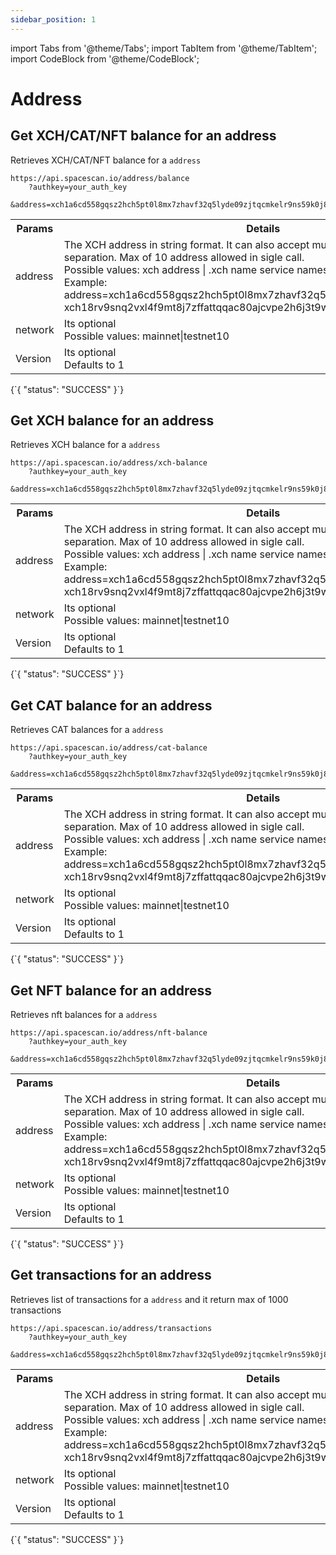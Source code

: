 ```yaml
---
sidebar_position: 1
---
```

import Tabs from '@theme/Tabs';
import TabItem from '@theme/TabItem';
import CodeBlock from '@theme/CodeBlock';

# Address


## Get XCH/CAT/NFT balance for an address

Retrieves XCH/CAT/NFT balance for a `address`

```
https://api.spacescan.io/address/balance
    ?authkey=your_auth_key
    &address=xch1a6cd558gqsz2hch5pt0l8mx7zhavf32q5lyde09zjtqcmkelr9ns59k0j8
```

<Tabs>
  <TabItem value="Request" label="Request" default>
    <table border="0">
        <tr><th colspan="10">Params</th><th>Details</th></tr>
        <tr><td colspan="10">address</td><td>The XCH address in string format. It can also accept multiple address with comma separation. Max of 10 address allowed in sigle call.
        <br/>
        Possible values:
        xch address | .xch name service names
        <br/>
        Example:<br/> address=xch1a6cd558gqsz2hch5pt0l8mx7zhavf32q5lyde09zjtqcmkelr9ns59k0j8,<br/>xch18rv9snq2vxl4f9mt8j7zffattqqac80ajcvpe2h6j3t9w8y53l3s8970ya
      </td></tr>
      <tr><td colspan="10">network</td><td>Its optional <br/>
      Possible values:
      mainnet|testnet10</td></tr>
      <tr><td colspan="10">Version</td><td>Its optional <br/>
      Defaults to 1</td></tr>
    </table>
  </TabItem>
  <TabItem value="Response" label="Response">
  <CodeBlock language="jsx">
  {`{
    "status": "SUCCESS"
}`}
  </CodeBlock>
  </TabItem>
</Tabs>



## Get XCH balance for an address

Retrieves XCH balance for a `address`

```
https://api.spacescan.io/address/xch-balance
    ?authkey=your_auth_key
    &address=xch1a6cd558gqsz2hch5pt0l8mx7zhavf32q5lyde09zjtqcmkelr9ns59k0j8
```

<Tabs>
  <TabItem value="Request" label="Request" default>
    <table border="0">
        <tr><th colspan="10">Params</th><th>Details</th></tr>
       <tr><td colspan="10">address</td><td>The XCH address in string format. It can also accept multiple address with comma separation. Max of 10 address allowed in sigle call.
        <br/>
        Possible values:
        xch address | .xch name service names
        <br/>
        Example:<br/> address=xch1a6cd558gqsz2hch5pt0l8mx7zhavf32q5lyde09zjtqcmkelr9ns59k0j8,<br/>xch18rv9snq2vxl4f9mt8j7zffattqqac80ajcvpe2h6j3t9w8y53l3s8970ya
      </td></tr>
      <tr><td colspan="10">network</td><td>Its optional <br/>
      Possible values:
      mainnet|testnet10</td></tr>
      <tr><td colspan="10">Version</td><td>Its optional <br/>
      Defaults to 1</td></tr>
    </table>
  </TabItem>
  <TabItem value="Response" label="Response">
  <CodeBlock language="jsx">
  {`{
    "status": "SUCCESS"
}`}
  </CodeBlock>
  </TabItem>
</Tabs>

## Get CAT balance for an address

Retrieves CAT balances for a `address`

```
https://api.spacescan.io/address/cat-balance
    ?authkey=your_auth_key
    &address=xch1a6cd558gqsz2hch5pt0l8mx7zhavf32q5lyde09zjtqcmkelr9ns59k0j8
```

<Tabs>
  <TabItem value="Request" label="Request" default>
    <table border="0">
        <tr><th colspan="10">Params</th><th>Details</th></tr>
        <tr><td colspan="10">address</td><td>The XCH address in string format. It can also accept multiple address with comma separation. Max of 10 address allowed in sigle call.
        <br/>
        Possible values:
        xch address | .xch name service names
        <br/>
        Example:<br/> address=xch1a6cd558gqsz2hch5pt0l8mx7zhavf32q5lyde09zjtqcmkelr9ns59k0j8,<br/>xch18rv9snq2vxl4f9mt8j7zffattqqac80ajcvpe2h6j3t9w8y53l3s8970ya
      </td></tr>
      <tr><td colspan="10">network</td><td>Its optional <br/>
      Possible values:
      mainnet|testnet10</td></tr>
      <tr><td colspan="10">Version</td><td>Its optional <br/>
      Defaults to 1</td></tr>
    </table>
  </TabItem>
  <TabItem value="Response" label="Response">
  <CodeBlock language="jsx">
  {`{
    "status": "SUCCESS"
}`}
  </CodeBlock>
  </TabItem>
</Tabs>

## Get NFT balance for an address

Retrieves nft balances for a `address`

```
https://api.spacescan.io/address/nft-balance
    ?authkey=your_auth_key
    &address=xch1a6cd558gqsz2hch5pt0l8mx7zhavf32q5lyde09zjtqcmkelr9ns59k0j8
```

<Tabs>
  <TabItem value="Request" label="Request" default>
    <table border="0">
        <tr><th colspan="10">Params</th><th>Details</th></tr>
        <tr><td colspan="10">address</td><td>The XCH address in string format. It can also accept multiple address with comma separation. Max of 10 address allowed in sigle call.
        <br/>
        Possible values:
        xch address | .xch name service names
        <br/>
        Example:<br/> address=xch1a6cd558gqsz2hch5pt0l8mx7zhavf32q5lyde09zjtqcmkelr9ns59k0j8,<br/>xch18rv9snq2vxl4f9mt8j7zffattqqac80ajcvpe2h6j3t9w8y53l3s8970ya
      </td></tr>
      <tr><td colspan="10">network</td><td>Its optional <br/>
      Possible values:
      mainnet|testnet10</td></tr>
      <tr><td colspan="10">Version</td><td>Its optional <br/>
      Defaults to 1</td></tr>
    </table>
  </TabItem>
  <TabItem value="Response" label="Response">
  <CodeBlock language="jsx">
  {`{
    "status": "SUCCESS"
}`}
  </CodeBlock>
  </TabItem>
</Tabs>

## Get transactions for an address

Retrieves list of transactions for a `address` and it return max of 1000 transactions

```
https://api.spacescan.io/address/transactions
    ?authkey=your_auth_key
    &address=xch1a6cd558gqsz2hch5pt0l8mx7zhavf32q5lyde09zjtqcmkelr9ns59k0j8
```

<Tabs>
  <TabItem value="Request" label="Request" default>
    <table border="0">
        <tr><th colspan="10">Params</th><th>Details</th></tr>
        <tr><td colspan="10">address</td><td>The XCH address in string format. It can also accept multiple address with comma separation. Max of 10 address allowed in sigle call.
        <br/>
        Possible values:
        xch address | .xch name service names
        <br/>
        Example:<br/> address=xch1a6cd558gqsz2hch5pt0l8mx7zhavf32q5lyde09zjtqcmkelr9ns59k0j8,<br/>xch18rv9snq2vxl4f9mt8j7zffattqqac80ajcvpe2h6j3t9w8y53l3s8970ya
      </td></tr>
      <tr><td colspan="10">network</td><td>Its optional <br/>
      Possible values:
      mainnet|testnet10</td></tr>
      <tr><td colspan="10">Version</td><td>Its optional <br/>
      Defaults to 1</td></tr>
    </table>
  </TabItem>
  <TabItem value="Response" label="Response">
  <CodeBlock language="jsx">
  {`{
    "status": "SUCCESS"
}`}
  </CodeBlock>
  </TabItem>
</Tabs>
